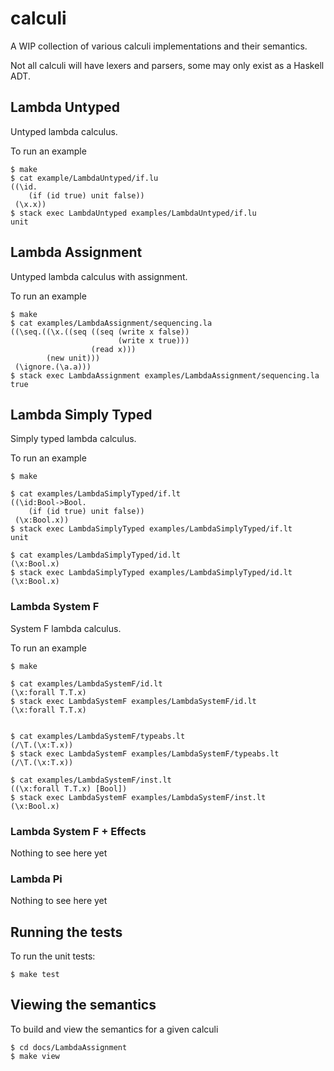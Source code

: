 # calculi

A WIP collection of various calculi implementations and their semantics.

Not all calculi will have lexers and parsers, some may only exist as a Haskell ADT.


## Lambda Untyped

Untyped lambda calculus.

To run an example

    $ make
    $ cat example/LambdaUntyped/if.lu
    ((\id.
        (if (id true) unit false))
     (\x.x))
    $ stack exec LambdaUntyped examples/LambdaUntyped/if.lu
    unit


## Lambda Assignment

Untyped lambda calculus with assignment.

To run an example

    $ make
    $ cat examples/LambdaAssignment/sequencing.la
    ((\seq.((\x.((seq ((seq (write x false))
                            (write x true)))
                      (read x)))
            (new unit)))
     (\ignore.(\a.a)))
    $ stack exec LambdaAssignment examples/LambdaAssignment/sequencing.la
    true


## Lambda Simply Typed

Simply typed lambda calculus.

To run an example

    $ make

    $ cat examples/LambdaSimplyTyped/if.lt
    ((\id:Bool->Bool.
        (if (id true) unit false))
     (\x:Bool.x))
    $ stack exec LambdaSimplyTyped examples/LambdaSimplyTyped/if.lt
    unit

    $ cat examples/LambdaSimplyTyped/id.lt
    (\x:Bool.x)
    $ stack exec LambdaSimplyTyped examples/LambdaSimplyTyped/id.lt
    (\x:Bool.x)


### Lambda System F

System F lambda calculus.

To run an example

    $ make

    $ cat examples/LambdaSystemF/id.lt
    (\x:forall T.T.x)
    $ stack exec LambdaSystemF examples/LambdaSystemF/id.lt
    (\x:forall T.T.x)


    $ cat examples/LambdaSystemF/typeabs.lt
    (/\T.(\x:T.x))
    $ stack exec LambdaSystemF examples/LambdaSystemF/typeabs.lt
    (/\T.(\x:T.x))

    $ cat examples/LambdaSystemF/inst.lt
    ((\x:forall T.T.x) [Bool])
    $ stack exec LambdaSystemF examples/LambdaSystemF/inst.lt
    (\x:Bool.x)

### Lambda System F + Effects

Nothing to see here yet


### Lambda Pi

Nothing to see here yet


## Running the tests

To run the unit tests:

    $ make test


## Viewing the semantics

To build and view the semantics for a given calculi

    $ cd docs/LambdaAssignment
    $ make view


